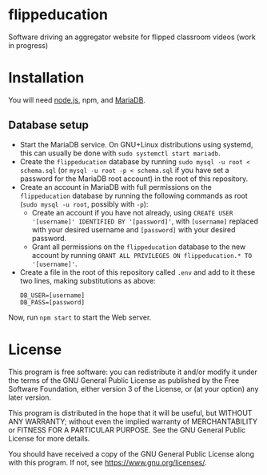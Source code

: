 # flippeducation
Software driving an aggregator website for flipped classroom videos (work in progress)

# Installation
You will need [node.js](https://nodejs.org/), npm, and [MariaDB](https://mariadb.com/).

## Database setup
- Start the MariaDB service. On GNU+Linux distributions using systemd, this can usually be done with `sudo systemctl start mariadb`.
- Create the `flippeducation` database by running `sudo mysql -u root < schema.sql` (or `mysql -u root -p < schema.sql` if you have set a password for the MariaDB root account) in the root of this repository.
- Create an account in MariaDB with full permissions on the `flippeducation` database by running the following commands as root (`sudo mysql -u root`, possibly with `-p`):
  + Create an account if you have not already, using `CREATE USER '[username]' IDENTIFIED BY '[password]'`, with `[username]` replaced with your desired username and `[password]` with your desired password.
  + Grant all permissions on the `flippeducation` database to the new account by running `GRANT ALL PRIVILEGES ON flippeducation.* TO '[username]'`.
- Create a file in the root of this repository called `.env` and add to it these two lines, making substitutions as above:
  ```
  DB_USER=[username]
  DB_PASS=[password]
  ```

Now, run `npm start` to start the Web server.

# License
This program is free software: you can redistribute it and/or modify
it under the terms of the GNU General Public License as published by
the Free Software Foundation, either version 3 of the License, or
(at your option) any later version.

This program is distributed in the hope that it will be useful,
but WITHOUT ANY WARRANTY; without even the implied warranty of
MERCHANTABILITY or FITNESS FOR A PARTICULAR PURPOSE.  See the
GNU General Public License for more details.

You should have received a copy of the GNU General Public License
along with this program.  If not, see <https://www.gnu.org/licenses/>.
